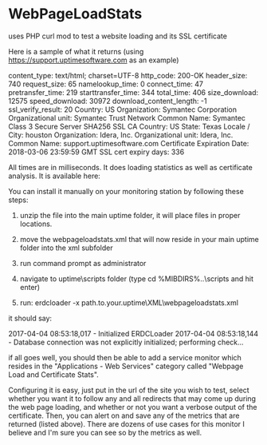 # WebPageLoadStats
uses PHP curl mod to test a website loading and its SSL certificate

Here is a sample of what it returns (using https://support.uptimesoftware.com as an example)

content_type: text/html; charset=UTF-8
http_code: 200-OK
header_size: 740
request_size: 65
namelookup_time: 0
connect_time: 47
pretransfer_time: 219
starttransfer_time: 344
total_time: 406
size_download: 12575
speed_download: 30972
download_content_length: -1
ssl_verify_result: 20
Country: US
Organization: Symantec Corporation
Organizational unit: Symantec Trust Network
Common Name: Symantec Class 3 Secure Server SHA256 SSL CA
Country: US
State: Texas
Locale / City: houston
Organization: Idera, Inc.
Organizational unit: Idera, Inc.
Common Name: support.uptimesoftware.com
Certificate Expiration Date: 2018-03-06 23:59:59 GMT
SSL cert expiry days: 336

All times are in milliseconds. It does loading statistics as well as certificate analysis. It is available here:

You can install it manually on your monitoring station by following these steps:

1. unzip the file into the main uptime folder, it will place files in proper locations.

2. move the webpageloadstats.xml that will now reside in your main uptime folder into the xml subfolder

3. run command prompt as administrator

4. navigate to uptime\scripts folder (type cd %MIBDIRS%\..\scripts and hit enter)

5. run: erdcloader -x path.to.your.uptime\XML\webpageloadstats.xml

it should say:

2017-04-04 08:53:18,017 - Initialized ERDCLoader
2017-04-04 08:53:18,144 - Database connection was not explicitly initialized; performing check...

if all goes well, you should then be able to add a service monitor which resides in the "Applications - Web Services" category called "Webpage Load and Certificate Stats".

Configuring it is easy, just put in the url of the site you wish to test, select whether you want it to follow any and all redirects that may come up during the web page loading, and whether or not you want a verbose output of the certificate. Then, you can alert on and save any of the metrics that are returned (listed above). There are dozens of use cases for this monitor I believe and I'm sure you can see so by the metrics as well. 
